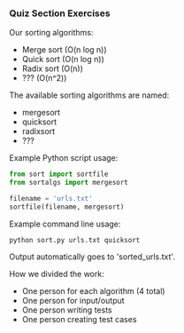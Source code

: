 ### Quiz Section Exercises

Our sorting algorithms:
* Merge sort (O(n log n))
* Quick sort (O(n log n))
* Radix sort (O(n))
* ??? (O(n^2))

The available sorting algorithms are named:
* mergesort
* quicksort
* radixsort
* ???

Example Python script usage:
```python
from sort import sortfile
from sortalgs import mergesort

filename = 'urls.txt'
sortfile(filename, mergesort)
```

Example command line usage:
```
python sort.py urls.txt quicksort
```

Output automatically goes to 'sorted_urls.txt'.

How we divided the work:
* One person for each algorithm (4 total)
* One person for input/output
* One person writing tests
* One person creating test cases
